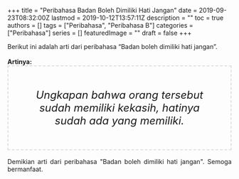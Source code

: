 +++
title = "Peribahasa Badan Boleh Dimiliki Hati Jangan"
date = 2019-09-23T08:32:00Z
lastmod = 2019-10-12T13:57:11Z
description = ""
toc = true
authors = []
tags = ["Peribahasa", "Peribahasa B"]
categories = ["Peribahasa"]
series = []
featuredImage = ""
draft = false
+++

<div dir="ltr" style="text-align: left;" trbidi="on"><div style="text-align: justify;">Berikut ini adalah arti dari peribahasa “Badan boleh dimiliki hati jangan”.</div><br /><div style="text-align: justify;"><b>Artinya:</b></div><div style="border: 2px dashed #ddd; font-size: 24px; height: auto; margin: 0 auto; padding: 50px; text-align: center; width: auto;"><i>Ungkapan bahwa orang tersebut sudah memiliki kekasih, hatinya sudah ada yang memiliki.</i></div><div style="text-align: justify;"><br /></div><div style="text-align: justify;">Demikian arti dari peribahasa "Badan boleh dimiliki hati jangan". Semoga bermanfaat.</div></div>

